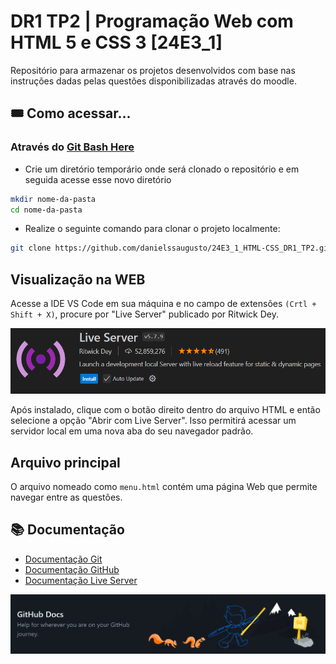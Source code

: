 # DR1 TP2 | Programação Web com HTML 5 e CSS 3 [24E3_1]

Repositório para armazenar os projetos desenvolvidos com base nas instruções dadas pelas questões disponibilizadas através do moodle.

## 🎟️ Como acessar...
### Através do [Git Bash Here](https://git-scm.com/)
 - Crie um diretório temporário onde será clonado o repositório e em seguida acesse esse novo diretório
 ```bash
 mkdir nome-da-pasta
 cd nome-da-pasta
```
 - Realize o seguinte comando para clonar o projeto localmente:
 ```bash
 git clone https://github.com/danielssaugusto/24E3_1_HTML-CSS_DR1_TP2.git daniel_augusto_DR1_TP2
```
## Visualização na WEB

Acesse a IDE VS Code em sua máquina e no campo de extensões `(Crtl + Shift + X)`, procure por "Live Server" publicado por Ritwick Dey.

![Live Server](assets/live-server.png)

Após instalado, clique com o botão direito dentro do arquivo HTML e então selecione a opção "Abrir com Live Server".
Isso permitirá acessar um servidor local em uma nova aba do seu navegador padrão.

## Arquivo principal
O arquivo nomeado como `menu.html` contém uma página Web que permite navegar entre as questões.

## 📚 Documentação
 - [Documentação Git](https://docs.github.com/en/get-started/using-git/about-git)
 - [Documentação GitHub](https://docs.github.com/en/get-started/start-your-journey/about-github-and-git)
 - [Documentação Live Server](https://marketplace.visualstudio.com/items?itemName=ritwickdey.LiveServer)

 ![GitHub Docs](assets/github-docs.png)